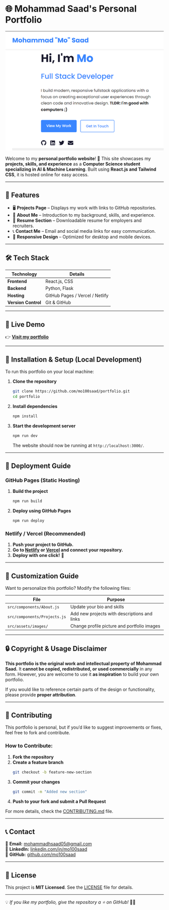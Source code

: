 # 🌐 Mohammad Saad's Personal Portfolio

![Portfolio Preview](demoimages/website.png) 

Welcome to my **personal portfolio website**! 🚀 This site showcases my **projects, skills, and experience** as a **Computer Science student specializing in AI & Machine Learning**. Built using **React.js and Tailwind CSS**, it is hosted online for easy access.

---

## 📌 Features
- 🖥️ **Projects Page** – Displays my work with links to GitHub repositories.
- 📄 **About Me** – Introduction to my background, skills, and experience.
- 📜 **Resume Section** – Downloadable resume for employers and recruiters.
- 📞 **Contact Me** – Email and social media links for easy communication.
- 🎨 **Responsive Design** – Optimized for desktop and mobile devices.

---

## 🛠️ Tech Stack
| **Technology**   | **Details**                          |
|-----------------|----------------------------------|
| **Frontend**    | React.js, CSS                    |
| **Backend**     | Python, Flask                    |
| **Hosting**     | GitHub Pages / Vercel / Netlify  |
| **Version Control** | Git & GitHub                 |

---

## 🚀 Live Demo
👉 **[Visit my portfolio](https://your-portfolio-link.com)** <!-- Replace with your actual hosted URL -->

---

## 📂 Installation & Setup (Local Development)
To run this portfolio on your local machine:

1. **Clone the repository**
   ```bash
   git clone https://github.com/mo100saad/portfolio.git
   cd portfolio
   ```

2. **Install dependencies**
   ```bash
   npm install
   ```

3. **Start the development server**
   ```bash
   npm run dev
   ```
   The website should now be running at `http://localhost:3000/`.

---

## 🚀 Deployment Guide

### **GitHub Pages (Static Hosting)**
1. **Build the project**
   ```bash
   npm run build
   ```
2. **Deploy using GitHub Pages**
   ```bash
   npm run deploy
   ```

### **Netlify / Vercel (Recommended)**
1. **Push your project to GitHub.**
2. **Go to [Netlify](https://www.netlify.com/) or [Vercel](https://vercel.com/) and connect your repository.**
3. **Deploy with one click!** 🚀

---

## 📜 Customization Guide
Want to personalize this portfolio? Modify the following files:

| **File** | **Purpose** |
|----------|------------|
| `src/components/About.js` | Update your bio and skills |
| `src/components/Projects.js` | Add new projects with descriptions and links |
| `src/assets/images/` | Change profile picture and portfolio images |

---

## 🔒 Copyright & Usage Disclaimer
**This portfolio is the original work and intellectual property of Mohammad Saad.** It **cannot be copied, redistributed, or used commercially** in any form. However, you are welcome to use it **as inspiration** to build your own portfolio.

If you would like to reference certain parts of the design or functionality, please provide **proper attribution**.

---

## 🤝 Contributing
This portfolio is personal, but if you’d like to suggest improvements or fixes, feel free to fork and contribute.

### How to Contribute:
1. **Fork the repository**
2. **Create a feature branch**
   ```bash
   git checkout -b feature-new-section
   ```
3. **Commit your changes**
   ```bash
   git commit -m "Added new section"
   ```
4. **Push to your fork and submit a Pull Request**

For more details, check the [CONTRIBUTING.md](CONTRIBUTING.md) file.

---

## 📞 Contact
📧 **Email:** [mohammadhsaad05@gmail.com](mailto:mohammadhsaad05@gmail.com)  
💼 **LinkedIn:** [linkedin.com/in/mo100saad](https://linkedin.com/in/mo100saad)  
🐙 **GitHub:** [github.com/mo100saad](https://github.com/mo100saad)  

---

## 📜 License
This project is **MIT Licensed**. See the [LICENSE](LICENSE) file for details.

---

💡 *If you like my portfolio, give the repository a ⭐ on GitHub!* 🚀✨
